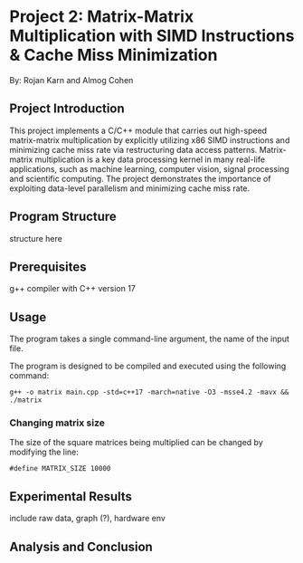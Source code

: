 # Project 2: Matrix-Matrix Multiplication with SIMD Instructions & Cache Miss Minimization
By: Rojan Karn and Almog Cohen

## Project Introduction
This project implements a C/C++ module that carries out high-speed matrix-matrix multiplication by explicitly utilizing x86 SIMD instructions and minimizing cache miss rate via restructuring data access patterns. Matrix-matrix multiplication is a key data processing kernel in many real-life applications, such as machine learning, computer vision, signal processing and scientific computing. The project demonstrates the importance of exploiting data-level parallelism and minimizing cache miss rate.

## Program Structure
structure here

## Prerequisites
g++ compiler with C++ version 17

## Usage
The program takes a single command-line argument, the name of the input file.

The program is designed to be compiled and executed using the following command:
```
g++ -o matrix main.cpp -std=c++17 -march=native -O3 -msse4.2 -mavx && ./matrix
```

### Changing matrix size
The size of the square matrices being multiplied can be changed by modifying the line:
```
#define MATRIX_SIZE 10000
```

## Experimental Results
include raw data, graph (?), hardware env

## Analysis and Conclusion
